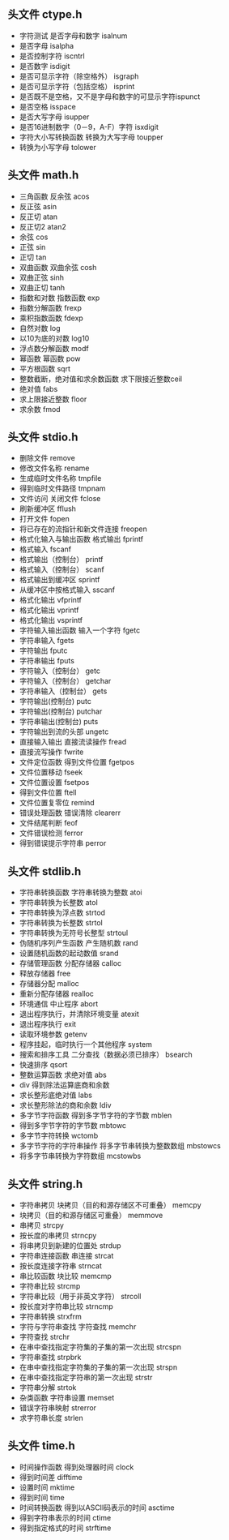 
## 头文件 ctype.h 

* 字符测试 是否字母和数字 isalnum 
* 是否字母 isalpha 
* 是否控制字符 iscntrl 
* 是否数字 isdigit 
* 是否可显示字符（除空格外） isgraph 
* 是否可显示字符（包括空格） isprint 
* 是否既不是空格，又不是字母和数字的可显示字符ispunct 
* 是否空格 isspace 
* 是否大写字母 isupper 
* 是否16进制数字（0－9，A-F）字符 isxdigit 
* 字符大小写转换函数 转换为大写字母 toupper 
* 转换为小写字母 tolower 

## 头文件 math.h 

* 三角函数 反余弦 acos 
* 反正弦 asin 
* 反正切 atan 
* 反正切2 atan2 
* 余弦 cos 
* 正弦 sin 
* 正切 tan 
* 双曲函数 双曲余弦 cosh 
* 双曲正弦 sinh 
* 双曲正切 tanh 
* 指数和对数 指数函数 exp 
* 指数分解函数 frexp 
* 乘积指数函数 fdexp 
* 自然对数 log 
* 以10为底的对数 log10 
* 浮点数分解函数 modf 
* 幂函数 幂函数 pow 
* 平方根函数 sqrt 
* 整数截断，绝对值和求余数函数 求下限接近整数ceil 
* 绝对值 fabs 
* 求上限接近整数 floor 
* 求余数 fmod 



## 头文件 stdio.h 

* 删除文件 remove 
* 修改文件名称 rename 
* 生成临时文件名称 tmpfile 
* 得到临时文件路径 tmpnam 
* 文件访问 关闭文件 fclose 
* 刷新缓冲区 fflush 
* 打开文件 fopen 
* 将已存在的流指针和新文件连接 freopen 
* 格式化输入与输出函数 格式输出 fprintf 
* 格式输入 fscanf 
* 格式输出（控制台） printf 
* 格式输入（控制台） scanf 
* 格式输出到缓冲区 sprintf 
* 从缓冲区中按格式输入 sscanf 
* 格式化输出 vfprintf 
* 格式化输出 vprintf 
* 格式化输出 vsprintf 
* 字符输入输出函数 输入一个字符 fgetc 
* 字符串输入 fgets 
* 字符输出 fputc 
* 字符串输出 fputs 
* 字符输入（控制台） getc 
* 字符输入（控制台） getchar 
* 字符串输入（控制台） gets 
* 字符输出(控制台) putc 
* 字符输出(控制台) putchar 
* 字符串输出(控制台) puts 
* 字符输出到流的头部 ungetc 
* 直接输入输出 直接流读操作 fread 
* 直接流写操作 fwrite 
* 文件定位函数 得到文件位置 fgetpos 
* 文件位置移动 fseek 
* 文件位置设置 fsetpos 
* 得到文件位置 ftell 
* 文件位置复零位 remind 
* 错误处理函数 错误清除 clearerr 
* 文件结尾判断 feof 
* 文件错误检测 ferror 
* 得到错误提示字符串 perror 

## 头文件 stdlib.h 

* 字符串转换函数 字符串转换为整数 atoi 
* 字符串转换为长整数 atol 
* 字符串转换为浮点数 strtod 
* 字符串转换为长整数 strtol 
* 字符串转换为无符号长整型 strtoul 
* 伪随机序列产生函数 产生随机数 rand 
* 设置随机函数的起动数值 srand 
* 存储管理函数 分配存储器 calloc 
* 释放存储器 free 
* 存储器分配 malloc 
* 重新分配存储器 realloc 
* 环境通信 中止程序 abort 
* 退出程序执行，并清除环境变量 atexit 
* 退出程序执行 exit 
* 读取环境参数 getenv 
* 程序挂起，临时执行一个其他程序 system 
* 搜索和排序工具 二分查找（数据必须已排序） bsearch 
* 快速排序 qsort 
* 整数运算函数 求绝对值 abs 
* div 得到除法运算底商和余数 
* 求长整形底绝对值 labs 
* 求长整形除法的商和余数 ldiv 
* 多字节字符函数 得到多字节字符的字节数 mblen 
* 得到多字节字符的字节数 mbtowc 
* 多字节字符转换 wctomb 
* 多字节字符的字符串操作 将多字节串转换为整数数组 mbstowcs 
* 将多字节串转换为字符数组 mcstowbs 



## 头文件 string.h 

* 字符串拷贝 块拷贝（目的和源存储区不可重叠） memcpy 
* 块拷贝（目的和源存储区可重叠） memmove 
* 串拷贝 strcpy 
* 按长度的串拷贝 strncpy 
* 将串拷贝到新建的位置处 strdup  
* 字符串连接函数 串连接 strcat 
* 按长度连接字符串 strncat 
* 串比较函数 块比较 memcmp 
* 字符串比较 strcmp 
* 字符串比较（用于非英文字符） strcoll 
* 按长度对字符串比较 strncmp 
* 字符串转换 strxfrm 
* 字符与字符串查找 字符查找 memchr 
* 字符查找 strchr 
* 在串中查找指定字符集的子集的第一次出现 strcspn 
* 字符串查找 strpbrk 
* 在串中查找指定字符集的子集的第一次出现 strspn 
* 在串中查找指定字符串的第一次出现 strstr 
* 字符串分解 strtok 
* 杂类函数 字符串设置 memset 
* 错误字符串映射 strerror 
* 求字符串长度 strlen 

## 头文件 time.h 


* 时间操作函数 得到处理器时间 clock 
* 得到时间差 difftime 
* 设置时间 mktime 
* 得到时间 time 
* 时间转换函数 得到以ASCII码表示的时间 asctime 
* 得到字符串表示的时间 ctime 
* 得到指定格式的时间 strftime
